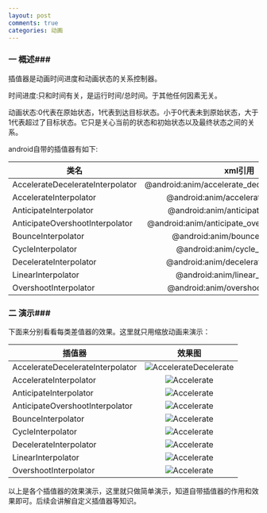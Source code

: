 ```yaml
---
layout: post
comments: true
categories: 动画
---
```

### 一 概述###
  插值器是动画时间进度和动画状态的关系控制器。

  时间进度:只和时间有关，是运行时间/总时间。于其他任何因素无关。

  动画状态:0代表在原始状态，1代表到达目标状态。小于0代表未到原始状态，大于1代表超过了目标状态。它只是关心当前的状态和初始状态以及最终状态之间的关系。

  android自带的插值器有如下:


| 类名       | xml引用| 
| --------- |:--------:|
|AccelerateDecelerateInterpolator	|@android:anim/accelerate_decelerate_interpolator|
|AccelerateInterpolator	|@android:anim/accelerate_interpolator|
|AnticipateInterpolator	|@android:anim/anticipate_interpolator|
|AnticipateOvershootInterpolator	|@android:anim/anticipate_overshoot_interpolator|
|BounceInterpolator	|@android:anim/bounce_interpolator|
|CycleInterpolator	|@android:anim/cycle_interpolator|
|DecelerateInterpolator|	@android:anim/decelerate_interpolator|
|LinearInterpolator	|@android:anim/linear_interpolator|
|OvershootInterpolator	|@android:anim/overshoot_interpolator|

### 二 演示###

  下面来分别看看每类差值器的效果。这里就只用缩放动画来演示：


|插值器       | 效果图| 
| --------- |:--------:|
|AccelerateDecelerateInterpolator	|![AccelerateDecelerate](icons/a_d.gif)|
|AccelerateInterpolator	|![Accelerate](icons/accelerate.gif)|
|AnticipateInterpolator	|![Accelerate](icons/anticipate.gif)|
|AnticipateOvershootInterpolator	|![Accelerate](icons/a_o.gif)|
|BounceInterpolator	|![Accelerate](icons/bounce.gif)|
|CycleInterpolator	|![Accelerate](icons/cycle.gif)|
|DecelerateInterpolator|	![Accelerate](icons/decelerate.gif)|
|LinearInterpolator	|![Accelerate](icons/linear.gif)|
|OvershootInterpolator	|![Accelerate](icons/overshoot.gif)|

以上是各个插值器的效果演示，这里就只做简单演示，知道自带插值器的作用和效果即可。后续会讲解自定义插值器等知识。
